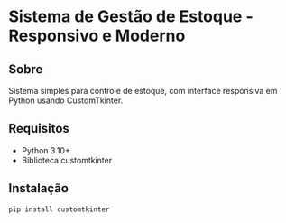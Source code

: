 # Sistema de Gestão de Estoque - Responsivo e Moderno

## Sobre
Sistema simples para controle de estoque, com interface responsiva em Python usando CustomTkinter.

## Requisitos
- Python 3.10+
- Biblioteca customtkinter

## Instalação

```bash
pip install customtkinter
